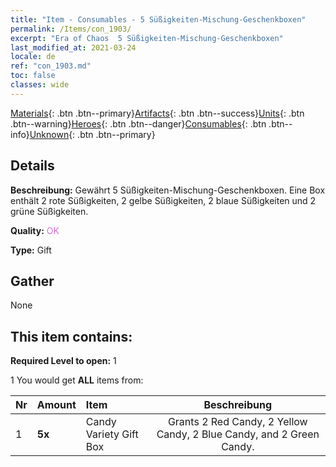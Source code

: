 ```yaml
---
title: "Item - Consumables - 5 Süßigkeiten-Mischung-Geschenkboxen"
permalink: /Items/con_1903/
excerpt: "Era of Chaos  5 Süßigkeiten-Mischung-Geschenkboxen"
last_modified_at: 2021-03-24
locale: de
ref: "con_1903.md"
toc: false
classes: wide
---
```

 [Materials](/de/Items/){: .btn .btn--primary}[Artifacts](/de/Items/Artifacts/){: .btn .btn--success}[Units](/de/Items/Units/){: .btn .btn--warning}[Heroes](/de/Items/Heroes/){: .btn .btn--danger}[Consumables](/de/Items/Consumables/){: .btn .btn--info}[Unknown](/de/Items/Unknown/){: .btn .btn--primary}

## Details
 **Beschreibung:** Gewährt 5 Süßigkeiten-Mischung-Geschenkboxen. Eine Box enthält 2 rote Süßigkeiten, 2 gelbe Süßigkeiten, 2 blaue Süßigkeiten und 2 grüne Süßigkeiten.

 **Quality:** <span style="color: #DA70D6">OK</span>

 **Type:** Gift

## Gather

  None

## This item contains:

 **Required Level to open:** 1

 1 You would get **ALL** items  from:

  | Nr | Amount |     Item    | Beschreibung |
  |:---|:-------|:------------|:-----------:|
  | 1 |  **5x** | Candy Variety Gift Box | Grants 2 Red Candy, 2 Yellow Candy, 2 Blue Candy, and 2 Green Candy.  | 
